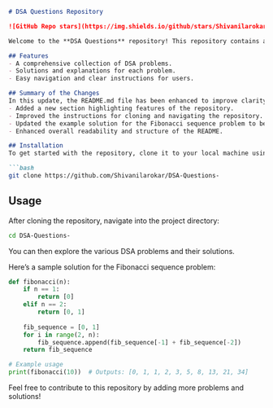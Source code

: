 ```markdown
# DSA Questions Repository

![GitHub Repo stars](https://img.shields.io/github/stars/Shivanilarokar/DSA-Questions-) ![GitHub forks](https://img.shields.io/github/forks/Shivanilarokar/DSA-Questions-) ![GitHub issues](https://img.shields.io/github/issues/Shivanilarokar/DSA-Questions-)

Welcome to the **DSA Questions** repository! This repository contains a collection of Data Structures and Algorithms (DSA) problems designed to help you enhance your coding skills. 

## Features
- A comprehensive collection of DSA problems.
- Solutions and explanations for each problem.
- Easy navigation and clear instructions for users.

## Summary of the Changes
In this update, the README.md file has been enhanced to improve clarity and provide better guidance for users:
- Added a new section highlighting features of the repository.
- Improved the instructions for cloning and navigating the repository.
- Updated the example solution for the Fibonacci sequence problem to be more comprehensive.
- Enhanced overall readability and structure of the README.

## Installation
To get started with the repository, clone it to your local machine using the following command:

```bash
git clone https://github.com/Shivanilarokar/DSA-Questions-
```

## Usage
After cloning the repository, navigate into the project directory:

```bash
cd DSA-Questions-
```

You can then explore the various DSA problems and their solutions.

Here’s a sample solution for the Fibonacci sequence problem:

```python
def fibonacci(n):
    if n == 1:
        return [0]
    elif n == 2:
        return [0, 1]
    
    fib_sequence = [0, 1]
    for i in range(2, n):
        fib_sequence.append(fib_sequence[-1] + fib_sequence[-2])
    return fib_sequence

# Example usage
print(fibonacci(10))  # Outputs: [0, 1, 1, 2, 3, 5, 8, 13, 21, 34]
```

Feel free to contribute to this repository by adding more problems and solutions!
```